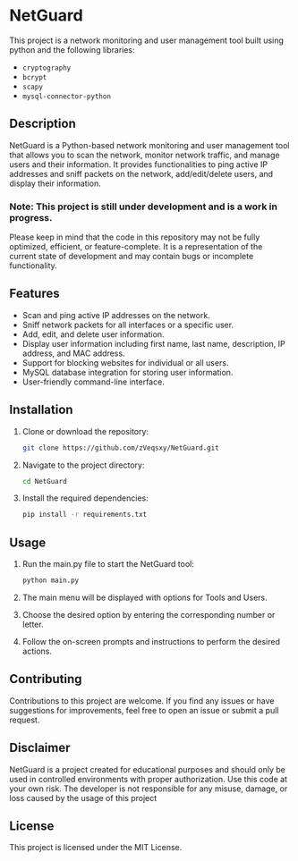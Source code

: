 # NetGuard

This project is a network monitoring and user management tool built using python and the following libraries:

- `cryptography`
- `bcrypt`
- `scapy`
- `mysql-connector-python`


## Description

NetGuard is a Python-based network monitoring and user management tool that allows you to scan the network, monitor network traffic, and manage users and their information. It provides functionalities to ping active IP addresses and sniff packets on the network, add/edit/delete users, and display their information.


### **Note: This project is still under development and is a work in progress.**

Please keep in mind that the code in this repository may not be fully optimized, efficient, or feature-complete. It is a representation of the current state of development and may contain bugs or incomplete functionality.


## Features

- Scan and ping active IP addresses on the network.
- Sniff network packets for all interfaces or a specific user.
- Add, edit, and delete user information.
- Display user information including first name, last name, description, IP address, and MAC address.
- Support for blocking websites for individual or all users.
- MySQL database integration for storing user information.
- User-friendly command-line interface.


## Installation

1. Clone or download the repository:

    ``` bash
    git clone https://github.com/zVeqsxy/NetGuard.git
    ```

2. Navigate to the project directory:

    ``` bash
    cd NetGuard
    ```

3. Install the required dependencies:

    ``` bash
    pip install -r requirements.txt
    ```


## Usage

1. Run the main.py file to start the NetGuard tool:

    ``` bash
    python main.py
    ```

2. The main menu will be displayed with options for Tools and Users.

3. Choose the desired option by entering the corresponding number or letter.

4. Follow the on-screen prompts and instructions to perform the desired actions.


## Contributing

Contributions to this project are welcome. If you find any issues or have suggestions for improvements, feel free to open an issue or submit a pull request.

## Disclaimer

NetGuard is a project created for educational purposes and should only be used in controlled environments with proper authorization. Use this code at your own risk. The developer is not responsible for any misuse, damage, or loss caused by the usage of this project

## License

This project is licensed under the MIT License.

